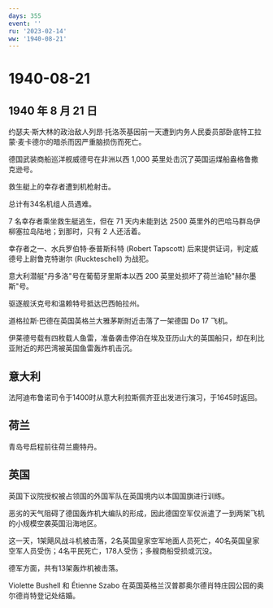```yaml
---
days: 355
event: ''
ru: '2023-02-14'
ww: '1940-08-21'
---
```


# 1940-08-21

## 1940 年 8 月 21 日

约瑟夫·斯大林的政治敌人列昂·托洛茨基因前一天遭到内务人民委员部卧底特工拉蒙·麦卡德尔的暗杀而因严重脑损伤而死亡。

德国武装商船巡洋舰威德号在非洲以西 1,000
英里处击沉了英国运煤船盎格鲁撒克逊号。

救生艇上的幸存者遭到机枪射击。

总计有34名机组人员遇难。

7 名幸存者乘坐救生艇逃生，但在 71 天内未能到达 2500
英里外的巴哈马群岛伊柳塞拉岛陆地；到那时，只有 2 人还活着。

幸存者之一、水兵罗伯特·泰普斯科特 (Robert Tapscott)
后来提供证词，判定威德号上尉鲁克特谢尔 (Ruckteschell) 为战犯。

意大利潜艇"丹多洛"号在葡萄牙里斯本以西 200
英里处损坏了荷兰油轮"赫尔墨斯"号。

驱逐舰沃克号和温赖特号抵达巴西帕拉州。

道格拉斯·巴德在英国英格兰大雅茅斯附近击落了一架德国 Do 17 飞机。

伊莱德号载有四枚载人鱼雷，准备袭击停泊在埃及亚历山大的英国船只，却在利比亚附近的邦巴湾被英国鱼雷轰炸机击沉。

## 意大利

法阿迪布鲁诺司令于1400时从意大利拉斯佩齐亚出发进行演习，于1645时返回。

## 荷兰

青岛号启程前往荷兰鹿特丹。

## 英国

英国下议院授权被占领国的外国军队在英国境内以本国国旗进行训练。

恶劣的天气阻碍了德国轰炸机大编队的形成，因此德国空军仅派遣了一到两架飞机的小规模空袭英国沿海地区。

这一天，1架飓风战斗机被击落，2名英国皇家空军地面人员死亡，40名英国皇家空军人员受伤；4名平民死亡，178人受伤；多艘商船受损或沉没。

德军方面，共有13架轰炸机被击落。

Violette Bushell 和 Étienne Szabo
在英国英格兰汉普郡奥尔德肖特庄园公园的奥尔德肖特登记处结婚。